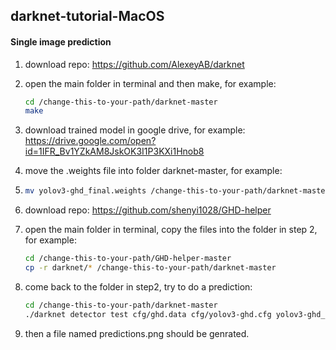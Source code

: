 ## darknet-tutorial-MacOS

#### Single image prediction

1. download repo: https://github.com/AlexeyAB/darknet

2. open the main folder in terminal and then make, for example:

   ```bash
   cd /change-this-to-your-path/darknet-master
   make
   ```

3. download trained model in google drive, for example: https://drive.google.com/open?id=1IFR_Bv1YZkAM8JskOK3I1P3KXi1Hnob8

4. move the .weights file into folder darknet-master, for example:

5. ```bash
   mv yolov3-ghd_final.weights /change-this-to-your-path/darknet-master/
   ```

6. download repo: https://github.com/shenyi1028/GHD-helper

7. open the main folder in terminal, copy the files into the folder in step 2, for example:

   ```bash
   cd /change-this-to-your-path/GHD-helper-master
   cp -r darknet/* /change-this-to-your-path/darknet-master
   ```

8. come back to the folder in step2, try to do a prediction:

   ```bash
   cd /change-this-to-your-path/darknet-master
   ./darknet detector test cfg/ghd.data cfg/yolov3-ghd.cfg yolov3-ghd_final.weights data/test.jpg
   ```

9. then a file named predictions.png should be genrated.

